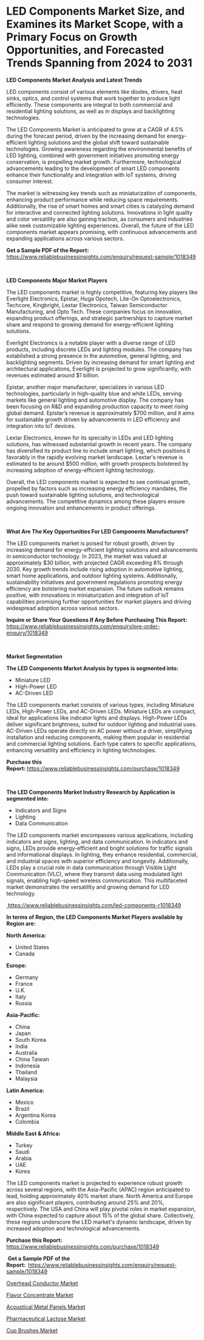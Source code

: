 <p><h1>LED Components Market Size, and Examines its Market Scope, with a Primary Focus on Growth Opportunities, and Forecasted Trends Spanning from 2024 to 2031</h1></p><p><strong>LED Components Market Analysis and Latest Trends</strong></p>
<p><p>LED components consist of various elements like diodes, drivers, heat sinks, optics, and control systems that work together to produce light efficiently. These components are integral to both commercial and residential lighting solutions, as well as in displays and backlighting technologies.</p><p>The LED Components Market is anticipated to grow at a CAGR of 4.5% during the forecast period, driven by the increasing demand for energy-efficient lighting solutions and the global shift toward sustainable technologies. Growing awareness regarding the environmental benefits of LED lighting, combined with government initiatives promoting energy conservation, is propelling market growth. Furthermore, technological advancements leading to the development of smart LED components enhance their functionality and integration with IoT systems, driving consumer interest.</p><p>The market is witnessing key trends such as miniaturization of components, enhancing product performance while reducing space requirements. Additionally, the rise of smart homes and smart cities is catalyzing demand for interactive and connected lighting solutions. Innovations in light quality and color versatility are also gaining traction, as consumers and industries alike seek customizable lighting experiences. Overall, the future of the LED components market appears promising, with continuous advancements and expanding applications across various sectors.</p></p>
<p><strong>Get a Sample PDF of the Report:&nbsp;</strong> <a href="https://www.reliablebusinessinsights.com/enquiry/request-sample/1018349">https://www.reliablebusinessinsights.com/enquiry/request-sample/1018349</a></p>
<p>&nbsp;</p>
<p><strong>LED Components Major Market Players</strong></p>
<p><p>The LED components market is highly competitive, featuring key players like Everlight Electronics, Epistar, Huga Opotech, Lite-On Optoelectronics, Techcore, Kingbright, Lextar Electronics, Taiwan Semiconductor Manufacturing, and Opto Tech. These companies focus on innovation, expanding product offerings, and strategic partnerships to capture market share and respond to growing demand for energy-efficient lighting solutions.</p><p>Everlight Electronics is a notable player with a diverse range of LED products, including discrete LEDs and lighting modules. The company has established a strong presence in the automotive, general lighting, and backlighting segments. Driven by increasing demand for smart lighting and architectural applications, Everlight is projected to grow significantly, with revenues estimated around $1 billion.</p><p>Epistar, another major manufacturer, specializes in various LED technologies, particularly in high-quality blue and white LEDs, serving markets like general lighting and automotive display. The company has been focusing on R&D and expanding production capacity to meet rising global demand. Epistar’s revenue is approximately $700 million, and it aims for sustainable growth driven by advancements in LED efficiency and integration into IoT devices.</p><p>Lextar Electronics, known for its specialty in LEDs and LED lighting solutions, has witnessed substantial growth in recent years. The company has diversified its product line to include smart lighting, which positions it favorably in the rapidly evolving market landscape. Lextar's revenue is estimated to be around $500 million, with growth prospects bolstered by increasing adoption of energy-efficient lighting technology.</p><p>Overall, the LED components market is expected to see continual growth, propelled by factors such as increasing energy efficiency mandates, the push toward sustainable lighting solutions, and technological advancements. The competitive dynamics among these players ensure ongoing innovation and enhancements in product offerings.</p></p>
<p>&nbsp;</p>
<p><strong>What Are The Key Opportunities For LED Components Manufacturers?</strong></p>
<p><p>The LED components market is poised for robust growth, driven by increasing demand for energy-efficient lighting solutions and advancements in semiconductor technology. In 2023, the market was valued at approximately $30 billion, with projected CAGR exceeding 8% through 2030. Key growth trends include rising adoption in automotive lighting, smart home applications, and outdoor lighting systems. Additionally, sustainability initiatives and government regulations promoting energy efficiency are bolstering market expansion. The future outlook remains positive, with innovations in miniaturization and integration of IoT capabilities promising further opportunities for market players and driving widespread adoption across various sectors.</p></p>
<p><strong>Inquire or Share Your Questions If Any Before Purchasing This Report:</strong> <a href="https://www.reliablebusinessinsights.com/enquiry/pre-order-enquiry/1018349">https://www.reliablebusinessinsights.com/enquiry/pre-order-enquiry/1018349</a></p>
<p>&nbsp;</p>
<p><strong>Market Segmentation</strong></p>
<p><strong>The LED Components Market Analysis by types is segmented into:</strong></p>
<p><ul><li>Miniature LED</li><li>High-Power LED</li><li>AC-Driven LED</li></ul></p>
<p><p>The LED components market consists of various types, including Miniature LEDs, High-Power LEDs, and AC-Driven LEDs. Miniature LEDs are compact, ideal for applications like indicator lights and displays. High-Power LEDs deliver significant brightness, suited for outdoor lighting and industrial uses. AC-Driven LEDs operate directly on AC power without a driver, simplifying installation and reducing components, making them popular in residential and commercial lighting solutions. Each type caters to specific applications, enhancing versatility and efficiency in lighting technologies.</p></p>
<p><strong>Purchase this Report:&nbsp;</strong><a href="https://www.reliablebusinessinsights.com/purchase/1018349">https://www.reliablebusinessinsights.com/purchase/1018349</a></p>
<p>&nbsp;</p>
<p><strong>The LED Components Market Industry Research by Application is segmented into:</strong></p>
<p><ul><li>Indicators and Signs</li><li>Lighting</li><li>Data Communication</li></ul></p>
<p><p>The LED components market encompasses various applications, including indicators and signs, lighting, and data communication. In indicators and signs, LEDs provide energy-efficient and bright solutions for traffic signals and informational displays. In lighting, they enhance residential, commercial, and industrial spaces with superior efficiency and longevity. Additionally, LEDs play a crucial role in data communication through Visible Light Communication (VLC), where they transmit data using modulated light signals, enabling high-speed wireless communication. This multifaceted market demonstrates the versatility and growing demand for LED technology.</p></p>
<p><a href="https://www.reliablebusinessinsights.com/led-components-r1018349">&nbsp;https://www.reliablebusinessinsights.com/led-components-r1018349</a></p>
<p><strong>In terms of Region, the LED Components Market Players available by Region are:</strong></p>
<p>
    <p> <strong> North America: </strong>
        <ul>
            <li>United States</li>
            <li>Canada</li>
        </ul>
        </p> 
    <p> <strong> Europe: </strong>
        <ul>
            <li>Germany</li>
            <li>France</li>
            <li>U.K.</li>
            <li>Italy</li>
            <li>Russia</li>
        </ul>
        </p> 
    <p> <strong> Asia-Pacific: </strong>
        <ul>
            <li>China</li>
            <li>Japan</li>
            <li>South Korea</li>
            <li>India</li>
            <li>Australia</li>
            <li>China Taiwan</li>
            <li>Indonesia</li>
            <li>Thailand</li>
            <li>Malaysia</li>
        </ul>
        </p> 
    <p> <strong> Latin America: </strong>
        <ul>
            <li>Mexico</li>
            <li>Brazil</li>
            <li>Argentina Korea</li>
            <li>Colombia</li>
        </ul>
        </p> 
    <p> <strong> Middle East & Africa: </strong>
        <ul>
            <li>Turkey</li>
            <li>Saudi</li>
            <li>Arabia</li>
            <li>UAE</li>
            <li>Korea</li>
        </ul>
    </p>
    </p>
<p><p>The LED components market is projected to experience robust growth across several regions, with the Asia-Pacific (APAC) region anticipated to lead, holding approximately 40% market share. North America and Europe are also significant players, contributing around 25% and 20%, respectively. The USA and China will play pivotal roles in market expansion, with China expected to capture about 15% of the global share. Collectively, these regions underscore the LED market's dynamic landscape, driven by increased adoption and technological advancements.</p></p>
<p><strong>Purchase this Report: </strong><a href="https://www.reliablebusinessinsights.com/purchase/1018349">https://www.reliablebusinessinsights.com/purchase/1018349</a></p>
<p>&nbsp;<strong>Get a Sample PDF of the Report:&nbsp;&nbsp;</strong><a href="https://www.reliablebusinessinsights.com/enquiry/request-sample/1018349">https://www.reliablebusinessinsights.com/enquiry/request-sample/1018349</a></p>
<p><strong></strong></p>
<p><p><a href="https://github.com/AnnDiaz698/Market-Research-Report-List-1/blob/main/overhead-conductor-market.md">Overhead Conductor Market</a></p><p><a href="https://issuu.com/reportprime-2/docs/flavor-concentrate-market-size-2030_8c7a51f24add44">Flavor Concentrate Market</a></p><p><a href="https://issuu.com/reportprime-2/docs/acoustical-metal-panels-market-size_5362444d60f568">Acoustical Metal Panels Market</a></p><p><a href="https://www.linkedin.com/pulse/global-pharmaceutical-lactose-market-analysis-trends-forecasts-xky2f?trackingId=44XmZa1kSWinSEkl70hJUg%3D%3D">Pharmaceutical Lactose Market</a></p><p><a href="https://medium.com/@caigithemay20/the-growth-of-the-cup-brushes-market-has-been-significant-driven-by-various-critical-factors-fa740352b686">Cup Brushes Market</a></p></p>